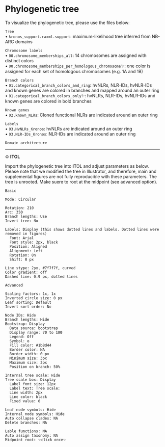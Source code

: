 # Phylogenetic tree

To visualize the phylogenetic tree, please use the files below:  

`Tree`  
• `kronos_support.raxml.support`: maximum-likelihood tree inferred from NB-ARC domains  

`Chromosome labels`  
• `00.chromosome_memberships_all`: 14 chromosomes are assigned with distinct colors   
• `00.chromosome_memberships_per_homologous_chromosome`✨: one color is assigned for each set of homologous chromosomes (e.g. 1A and 1B)  

`Branch colors`  
• `01.categorical_branch_colors_and_ring`: hvNLRs, NLR-IDs, hvNLR-IDs and known genes are colored in branches and mapped around an outer ring   
• `01.categorical_branch_colors_only`✨: hvNLRs, NLR-IDs, hvNLR-IDs and known genes are colored in bold branches  

`Known genes`  
• `02.known_NLRs`: Cloned functional NLRs are indicated around an outer ring  

`Labels`  
• `03.HvNLRs_Kronos`: hvNLRs are indicated around an outer ring  
• `03.NLR-IDs_Kronos`: NLR-IDs are indicated around an outer ring  
  
`Domain architecture`  

----

⚙️ **ITOL** 

Import the phylogenetic tree into ITOL and adjust parameters as below. Please note that we modified the tree in Illustrator, and therefore, main and supplemental figures are not fully reproducible with these parameters. The tree is unrooted. Make suere to root at the midpoint (see advanced option).

`Basic`
```
Mode: Circular

Rotation: 210
Arc: 350
Branch lengths: Use
Invert tree: No

Labels: Display (this shows dotted lines and labels. Dotted lines were removed in figures)
  Font: Arial
  Font style: 2px, black
  Position: Aligned
  Alignment: Left
  Rotation: On
  Shift: 0 px

Line stype: 2px, #7f7f7f, curved
Color gradient: off
Dashed line: 0.9 px, dotted lines
```

`Advanced`
```
Scaling factors: 1x, 1x
Inverted circle size: 0 px
Leaf sorting: Default
Invert sort order: No

Node IDs: Hide
Branch lengths: Hide
Bootstrap: Display
  Data source: bootstrap
  Display range: 70 to 100
  Legend: Off
  Symbol: o
  Fill color: #1b8d44
  Border color: NA
  Border width: 0 px
  Minimum size: 3px
  Maximum size: 3px
  Position on branch: 50%

Internal tree scale: Hide
Tree scale box: Display
  Label font size: 12px
  Label text: Tree scale:
  Line width: 2px
  Line color: black
  Fixed value: 0

Leaf node symbols: Hide
Internal node symbols: Hide
Auto collapse clades: NA
Delete branches: NA

Lable functions: NA
Auto assign taxonomy: NA
Midpoint root: ✨click once✨ 
```
